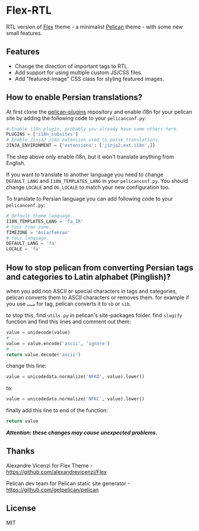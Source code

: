 # Flex-RTL

RTL version of [Flex](https://github.com/alexandrevicenzi/Flex) theme - a minimalist [Pelican](http://blog.getpelican.com/) theme - with some new small features.

## Features

* Change the direction of important tags to RTL.
* Add support for using multiple custom JS/CSS files.
* Add "featured-image" CSS class for styling featured images.

## How to enable Persian translations?

At first clone the [pelican-plugins](https://github.com/getpelican/pelican-plugins/) repository and enable i18n for your pelican site by adding the following code to your `pelicanconf.py`:

```python
# Enable i18n plugin, probably you already have some others here.
PLUGINS = ['i18n_subsites']
# Enable Jinja2 i18n extension used to parse translations.
JINJA_ENVIRONMENT = {'extensions': ['jinja2.ext.i18n',]}
```

The step above only enable i18n, but it won't translate anything from English.

If you want to translate to another language you need to change `DEFAULT_LANG` and `I18N_TEMPLATES_LANG` in your  `pelicanconf.py`. You should change `LOCALE` and `OG_LOCALE` to match your new configuration too.

To translate to Persian language you can add following code to your `pelicanconf.py`:

```python
# Default theme language.
I18N_TEMPLATES_LANG = 'fa_IR'
# Your time zone.
TIMEZONE = 'Asia/Tehran'
# Your language.
DEFAULT_LANG = 'fa'
LOCALE = 'fa'
```

## How to stop pelican from converting Persian tags and categories to Latin alphabet (Pinglish)?

when you add non ASCII or special characters in tags and categories, pelican converts them to ASCII characters or removes them.
for example if you use `سیب` for tag, pelican converts it to `sb` or `sib`.

to stop this, find `utils.py` in pelican's site-packages folder. find `slugify` function and find this lines and comment out them:

```python
value = unidecode(value)
# ...
value = value.encode('ascii', 'ignore')
# ...
return value.decode('ascii')
```

change this line:

```python
value = unicodedata.normalize('NFKD', value).lower()
```

to:

```python
value = unicodedata.normalize('NFKC', value).lower()
```

finally add this line to end of the function:

```python
return value
```
***Attention: these changes may cause unexpected problems.***

## Thanks

Alexandre Vicenzi for Flex Theme - https://github.com/alexandrevicenzi/Flex

Pelican dev team for Pelican static site generator - https://github.com/getpelican/pelican

## License

MIT
